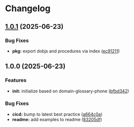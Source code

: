 # Changelog

## [1.0.1](https://github.com/ehmpathy/domain-glossary-permissions/compare/v1.0.0...v1.0.1) (2025-06-23)


### Bug Fixes

* **pkg:** export dobjs and procedures via index ([ec91211](https://github.com/ehmpathy/domain-glossary-permissions/commit/ec9121145a88eb9fd95b1b21f08e5aa1f339e606))

## 1.0.0 (2025-06-23)


### Features

* **init:** initialize based on domain-glossary-phone ([bfbd342](https://github.com/ehmpathy/domain-glossary-permissions/commit/bfbd3425b02c73d6a48bb98998b277d485b6805c))


### Bug Fixes

* **cicd:** bump to latest best practice ([a664c0a](https://github.com/ehmpathy/domain-glossary-permissions/commit/a664c0a27d9d5397c1c72977ff2a07d1142daf59))
* **readme:** add examples to readme ([83205df](https://github.com/ehmpathy/domain-glossary-permissions/commit/83205dfee0cc28893089e636bfbeac5e8a4610d5))
